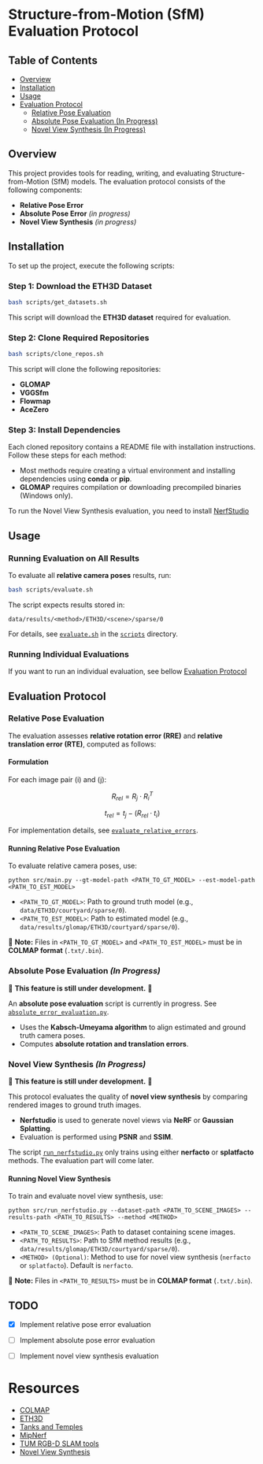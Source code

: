 # Structure-from-Motion (SfM) Evaluation Protocol

## Table of Contents
- [Overview](#overview)
- [Installation](#installation)
- [Usage](#usage)
- [Evaluation Protocol](#evaluation-protocol)
    - [Relative Pose Evaluation](#relative-pose-evaluation)
    - [Absolute Pose Evaluation (In Progress)](#absolute-pose-evaluation-in-progress)
    - [Novel View Synthesis (In Progress)](#novel-view-synthesis-in-progress)

## Overview
This project provides tools for reading, writing, and evaluating Structure-from-Motion (SfM) models.
The evaluation protocol consists of the following components:
- **Relative Pose Error**
- **Absolute Pose Error** *(in progress)*
- **Novel View Synthesis** *(in progress)*

## Installation
To set up the project, execute the following scripts:

### Step 1: Download the ETH3D Dataset
```bash
bash scripts/get_datasets.sh
```
This script will download the **ETH3D dataset** required for evaluation.

### Step 2: Clone Required Repositories
```bash
bash scripts/clone_repos.sh
```
This script will clone the following repositories:
- **GLOMAP**
- **VGGSfm**
- **Flowmap**
- **AceZero**

### Step 3: Install Dependencies
Each cloned repository contains a README file with installation instructions.
Follow these steps for each method:
- Most methods require creating a virtual environment and installing dependencies using **conda** or **pip**.
- **GLOMAP** requires compilation or downloading precompiled binaries (Windows only).

To run the Novel View Synthesis evaluation, you need to install [NerfStudio](https://docs.nerf.studio/quickstart/installation.html)

## Usage
### Running Evaluation on All Results
To evaluate all **relative camera poses** results, run:
```bash
bash scripts/evaluate.sh
```
The script expects results stored in:
```
data/results/<method>/ETH3D/<scene>/sparse/0
```
For details, see [`evaluate.sh`](scripts/evaluate.sh) in the [`scripts`](scripts) directory.

### Running Individual Evaluations
If you want to run an individual evaluation, see bellow [Evaluation Protocol](#evaluation-protocol)

## Evaluation Protocol

### Relative Pose Evaluation
The evaluation assesses **relative rotation error (RRE)** and **relative translation error (RTE)**, computed as follows:

#### Formulation
For each image pair \(i\) and \(j\):
```math
  R_{rel} = R_j \cdot R_i^T
```
```math
  t_{rel} = t_j - (R_{rel} \cdot t_i)
```
For implementation details, see [`evaluate_relative_errors`](src/evaluation/relative_error_evaluation.py).

#### Running Relative Pose Evaluation
To evaluate relative camera poses, use:
```
python src/main.py --gt-model-path <PATH_TO_GT_MODEL> --est-model-path <PATH_TO_EST_MODEL>
```
- `<PATH_TO_GT_MODEL>`: Path to ground truth model (e.g., `data/ETH3D/courtyard/sparse/0`).
- `<PATH_TO_EST_MODEL>`: Path to estimated model (e.g., `data/results/glomap/ETH3D/courtyard/sparse/0`).

📌 **Note:** Files in `<PATH_TO_GT_MODEL>` and `<PATH_TO_EST_MODEL>` must be in **COLMAP format** (`.txt/.bin`).

### Absolute Pose Evaluation *(In Progress)*
🚧 **This feature is still under development.** 🚧

An **absolute pose evaluation** script is currently in progress. See [`absolute_error_evaluation.py`](src/evaluation/absolute_error_evaluation.py).
- Uses the **Kabsch-Umeyama algorithm** to align estimated and ground truth camera poses.
- Computes **absolute rotation and translation errors**.

### Novel View Synthesis *(In Progress)*
🚧 **This feature is still under development.** 🚧

This protocol evaluates the quality of **novel view synthesis** by comparing rendered images to ground truth images.
- **Nerfstudio** is used to generate novel views via **NeRF** or **Gaussian Splatting**.
- Evaluation is performed using **PSNR** and **SSIM**.

The script [`run_nerfstudio.py`](src/run_nerfstudio.py) only trains using either **nerfacto** or **splatfacto** methods.
The evaluation part will come later.

#### Running Novel View Synthesis
To train and evaluate novel view synthesis, use:
```
python src/run_nerfstudio.py --dataset-path <PATH_TO_SCENE_IMAGES> --results-path <PATH_TO_RESULTS> --method <METHOD>
```
- `<PATH_TO_SCENE_IMAGES>`: Path to dataset containing scene images.
- `<PATH_TO_RESULTS>`: Path to SfM method results (e.g., `data/results/glomap/ETH3D/courtyard/sparse/0`).
- `<METHOD> (Optional)`: Method to use for novel view synthesis (`nerfacto` or `splatfacto`). Default is `nerfacto`.

📌 **Note:** Files in `<PATH_TO_RESULTS>` must be in **COLMAP format** (`.txt/.bin`).


## TODO
- [x] Implement relative pose error evaluation
- [ ] Implement absolute pose error evaluation
- [ ] Implement novel view synthesis evaluation


# Resources
- [COLMAP](https://colmap.github.io/)
- [ETH3D](https://www.eth3d.net/)
- [Tanks and Temples](https://www.tanksandtemples.org/)
- [MipNerf](https://jonbarron.info/mipnerf360/)
- [TUM RGB-D SLAM tools](https://cvg.cit.tum.de/data/datasets/rgbd-dataset/tools/)
- [Novel View Synthesis](https://arxiv.org/abs/1601.06950)